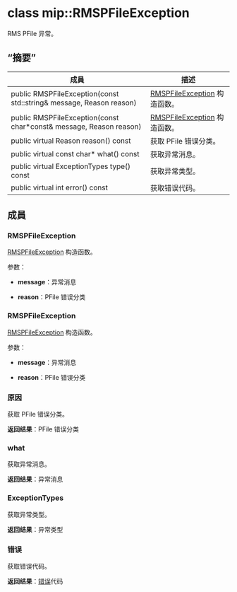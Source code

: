 # <a name="class-miprmspfileexception"></a>class mip::RMSPFileException 
RMS PFile 异常。
  
## <a name="summary"></a>“摘要”
 成員                        | 描述                                
--------------------------------|---------------------------------------------
 public RMSPFileException(const std::string& message, Reason reason)  |  [RMSPFileException](class_mip_rmspfileexception.md) 构造函数。
 public RMSPFileException(const char*const& message, Reason reason)  |  [RMSPFileException](class_mip_rmspfileexception.md) 构造函数。
 public virtual Reason reason() const  |  获取 PFile 错误分类。
 public virtual const char* what() const  |  获取异常消息。
 public virtual ExceptionTypes type() const  |  获取异常类型。
 public virtual int error() const  |  获取错误代码。
  
## <a name="members"></a>成員
  
### <a name="rmspfileexception"></a>RMSPFileException
[RMSPFileException](class_mip_rmspfileexception.md) 构造函数。

参数：  
* **message**：异常消息 


* **reason**：PFile 错误分类


  
### <a name="rmspfileexception"></a>RMSPFileException
[RMSPFileException](class_mip_rmspfileexception.md) 构造函数。

参数：  
* **message**：异常消息 


* **reason**：PFile 错误分类


  
### <a name="reason"></a>原因
获取 PFile 错误分类。

  
**返回结果**：PFile 错误分类
  
### <a name="what"></a>what
获取异常消息。

  
**返回结果**：异常消息
  
### <a name="exceptiontypes"></a>ExceptionTypes
获取异常类型。

  
**返回结果**：异常类型
  
### <a name="error"></a>错误
获取错误代码。

  
**返回结果**：[错误](class_mip_error.md)代码